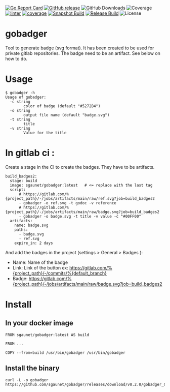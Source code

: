 [![Go Report Card](https://goreportcard.com/badge/github.com/sgaunet/gobadger)](https://goreportcard.com/report/github.com/sgaunet/gobadger)
[![GitHub release](https://img.shields.io/github/release/sgaunet/gobadger.svg)](https://github.com/sgaunet/gobadger/releases/latest)
![GitHub Downloads](https://img.shields.io/github/downloads/sgaunet/gobadger/total)
![Coverage](https://raw.githubusercontent.com/wiki/sgaunet/gobadger/coverage-badge.svg)
[![linter](https://github.com/sgaunet/gobadger/actions/workflows/coverage.yml/badge.svg)](https://github.com/sgaunet/gobadger/actions/workflows/coverage.yml)
[![coverage](https://github.com/sgaunet/gobadger/actions/workflows/coverage.yml/badge.svg)](https://github.com/sgaunet/gobadger/actions/workflows/coverage.yml)
[![Snapshot Build](https://github.com/sgaunet/gobadger/actions/workflows/snapshot.yml/badge.svg)](https://github.com/sgaunet/gobadger/actions/workflows/snapshot.yml)
[![Release Build](https://github.com/sgaunet/gobadger/actions/workflows/release.yml/badge.svg)](https://github.com/sgaunet/gobadger/actions/workflows/release.yml)
![License](https://img.shields.io/github/license/sgaunet/gobadger.svg)

# gobadger

Tool to generate badge (svg format).
It has been created to be used for private gitlab repositories. The badge need to be an artifact. See below on how to do.

# Usage

```
$ gobadger -h
Usage of gobadger:
  -c string
        color of badge (default "#5272B4")
  -o string
        output file name (default "badge.svg")
  -t string
        title
  -v string
        Value for the title
```

# In gitlab ci :

Create a stage in the CI to create the badges. They have to be artifacts.

```
build_badges2:
  stage: build
  image: sgaunet/gobadger:latest   # <= replace with the last tag
  script:
      # https://gitlab.com/%{project_path}/-/jobs/artifacts/main/raw/ref.svg?job=build_badges2
      - gobadger -o ref.svg -t godoc -v reference
      # https://gitlab.com/%{project_path}/-/jobs/artifacts/main/raw/badge.svg?job=build_badges2
      - gobadger -o badge.svg -t title -v value -c "#00FF00"
  artifacts:
    name: badge.svg
    paths:
      - badge.svg
      - ref.svg
    expire_in: 2 days
```

And add the badges in the project (settings > General > Badges ):

* Name: Name of the badge
* Link: Link of the button ex: https://gitlab.com/%{project_path}/-/commits/%{default_branch}
* Badge: https://gitlab.com/%{project_path}/-/jobs/artifacts/main/raw/badge.svg?job=build_badges2


# Install

## In your docker image

```
FROM sgaunet/gobadger:latest AS build

FROM ...

COPY --from=build /usr/bin/gobadger /usr/bin/gobadger
```

## Install the binary

```
curl -L -o gobadger https://github.com/sgaunet/gobadger/releases/download/v0.2.0/gobadger_0.2.0_linux_amd64
```